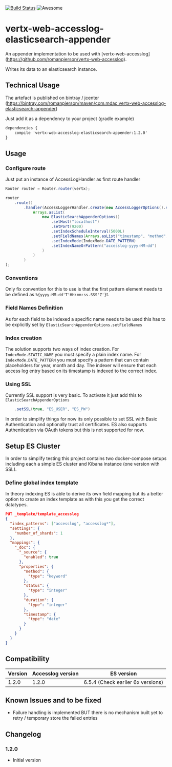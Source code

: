 [![Build Status](https://travis-ci.org/romanpierson/vertx-web-accesslog-elasticsearch-appender.svg?branch=master)](https://travis-ci.org/romanpierson/vertx-web-accesslog-elasticsearch-appender) ![Awesome](https://cdn.rawgit.com/sindresorhus/awesome/d7305f38d29fed78fa85652e3a63e154dd8e8829/media/badge.svg)

# vertx-web-accesslog-elasticsearch-appender

An appender implementation to be used with [vertx-web-accesslog] (https://github.com/romanpierson/vertx-web-accesslog).

Writes its data to an elasticsearch instance.


## Technical Usage

The artefact is published on bintray / jcenter (https://bintray.com/romanpierson/maven/com.mdac.vertx-web-accesslog-elasticsearch-appender)

Just add it as a dependency to your project (gradle example)

```xml
dependencies {
	compile 'vertx-web-accesslog-elasticsearch-appender:1.2.0'
}
```

## Usage

### Configure route

Just put an instance of AccessLogHandler as first route handler

```java
Router router = Router.router(vertx);

router
	.route()
		.handler(AccessLoggerHandler.create(new AccessLoggerOptions().setPattern("%{yyyy-MM-dd'T'HH:mm:ss.SSS'Z'}t %m %s %D cs-uri"), 
			Arrays.asList(
				new ElasticSearchAppenderOptions()
					.setHost("localhost")
				    .setPort(9200)     			
				    .setIndexScheduleInterval(5000L)
				    .setFieldNames(Arrays.asList("timestamp", "method", "status", "duration", "uri"))
				    .setIndexMode(IndexMode.DATE_PATTERN)
				    .setIndexNameOrPattern("accesslog-yyyy-MM-dd")
				)
			)
		)
);
```

### Conventions

Only fix convention for this to use is that the first pattern element needs to be defined as `%{yyyy-MM-dd'T'HH:mm:ss.SSS'Z'}`t.

### Field Names Definition

As for each field to be indexed a specific name needs to be used this has to be explicitly set by `ElasticSearchAppenderOptions.setFieldNames`

### Index creation
 
The solution supports two ways of index creation. For `IndexMode.STATIC_NAME` you must specify a plain index name. For `IndexMode.DATE_PATTERN` you must specify a pattern that can contain placeholders for year, month and day. The indexer will ensure that each access log entry based on its timestamp is indexed to the correct index.

### Using SSL

Currently SSL support is very basic. To activate it just add this to `ElasticSearchAppenderOptions`

```java
	.setSSL(true, "ES_USER", "ES_PW")
```

In order to simplify things for now its only possible to set SSL with Basic Authentication and optionally trust all certificates. ES also supports Authentication via OAuth tokens but this is not supported for now.

## Setup ES Cluster

In order to simplify testing this project contains two docker-compose setups including each a simple ES cluster and Kibana instance (one version with SSL).

### Define global index template

In theory indexing ES is able to derive its own field mapping but its a better option to create an index template as with this you get the correct datatypes.

```json
PUT _template/template_accesslog
{
  "index_patterns": ["accesslog", "accesslog*"],
  "settings": {
    "number_of_shards": 1
  },
  "mappings": {
    "_doc": {
      "_source": {
        "enabled": true
      },
      "properties": {
        "method": {
          "type": "keyword"
        },
        "status": {
          "type": "integer"
        },
        "duration": {
          "type": "integer"
        },
        "timestamp": {
          "type": "date"
        }
      }
    }
  }
}
```

## Compatibility

Version | Accesslog version | ES version
----|------ | ----
1.2.0 | 1.2.0 | 6.5.4 (Check earlier 6x versions)

## Known Issues and to be fixed

* Failure handling is implemented BUT there is no mechanism built yet to retry / temporary store the failed entries 


## Changelog

### 1.2.0

* Initial version


